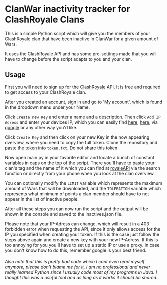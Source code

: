# ClanWar inactivity tracker for ClashRoyale Clans

This is a simple Python script which will give you the members of your ClashRoyale clan that have been inactive in ClanWar for a given amount of Wars.

It uses the ClashRoyale API and has some pre-settings made that you will have to change before the script adapts to you and your clan.

## Usage

First you will need to sign up for the [ClashRoyale API](https://developer.clashroyale.com/#/register). It is free and required to get access to your ClashRoyale clan.

After you created an account, sign in and go to 'My account', which is found in the dropdown menu under your Name.


Click `Create new Key` and enter a name and a description. Then click `Add IP Adress` and enter your devices IP, which you can easily find [here](https://whatismyipaddress.com), [here](https://www.whatismyip.com), via [google](https://www.google.com/search?q=what+is+my+ip) or any other way you'd like.

Click `Create Key` and then click on your new Key in the now appearing overview, where you need to copy the full token. 
Clone the repository and paste the token into `token.txt`. Do not share this token.

Now open main.py in your favorite editor and locate a bunch of constant variables in caps on the top of the script. 
There you'll have to paste your clan's tag and the name of it which you can find at [royaleAPI](https://royaleapi.com/clans) via the search function or directly from your phone when you look at the clan overview.

You can optionally modify the `LIMIT` variable which represents the maximum amount of Wars that will be downloaded, and the `TOLERATION` variable which represents what minimum of points a clan member should have to not appear in the list of inactive people.

After all these steps you can now run the script and the output will be shown in the console and saved to the inactives.json file. 

Please note that your IP-Adress can change, which will result in a 403 forbidden error when requesting the API, since it only allows access for the IP you specified when creating your token. If this is the case just follow the steps above again and create a new key with your new IP-Adress. If this is too annoying for you you'll have to set up a static IP or use a proxy. In case you don't know how to do this, remember google is your best friend.


###### Also note that this is pretty bad code which I cant even read myself anymore, please don't blame me for it, I am no professional and never really learned Python since I usually code most of my programs in Java. I thought this was a useful tool and as long as it works it should be shared. 

